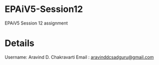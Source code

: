 # EPAiV5-Session12
EPAiV5 Session 12 assignment

# Details
Username: Aravind D. Chakravarti
Email : aravinddcsadguru@gmail.com
